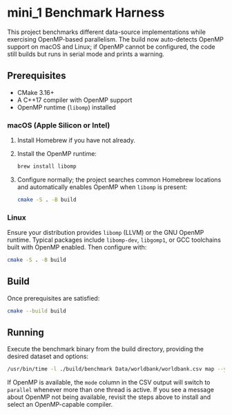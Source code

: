 # mini_1 Benchmark Harness

This project benchmarks different data-source implementations while exercising OpenMP-based parallelism. The build now auto-detects OpenMP support on macOS and Linux; if OpenMP cannot be configured, the code still builds but runs in serial mode and prints a warning.

## Prerequisites

- CMake 3.16+
- A C++17 compiler with OpenMP support
- OpenMP runtime (`libomp`) installed

### macOS (Apple Silicon or Intel)

1. Install Homebrew if you have not already.
2. Install the OpenMP runtime:

   ```sh
   brew install libomp
   ```

3. Configure normally; the project searches common Homebrew locations and automatically enables OpenMP when `libomp` is present:

   ```sh
   cmake -S . -B build
   ```

### Linux

Ensure your distribution provides `libomp` (LLVM) or the GNU OpenMP runtime. Typical packages include `libomp-dev`, `libgomp1`, or GCC toolchains built with OpenMP enabled. Then configure with:

```sh
cmake -S . -B build
```

## Build

Once prerequisites are satisfied:

```sh
cmake --build build
```

## Running

Execute the benchmark binary from the build directory, providing the desired dataset and options:

```sh
/usr/bin/time -l ./build/benchmark Data/worldbank/worldbank.csv map --year 2019 --min 1e5 --max 1e7 --threads 8
```

If OpenMP is available, the `mode` column in the CSV output will switch to `parallel` whenever more than one thread is active. If you see a message about OpenMP not being available, revisit the steps above to install and select an OpenMP-capable compiler.
